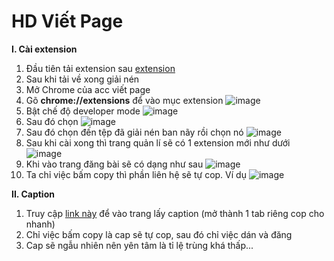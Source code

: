 # HD Viết Page
**I. Cài extension**
1. Đầu tiên tải extension sau
[extension](https://github.com/binTNT/vietPage/raw/main/getNamePage.rar)
2. Sau khi tải về xong giải nén
3. Mở Chrome của acc viết page
4. Gõ **chrome://extensions** để vào mục extension
![image](https://github.com/user-attachments/assets/5459df4c-8638-453e-9bee-126f5520e382)
5. Bật chế độ developer mode
![image](https://github.com/user-attachments/assets/1a206efa-39a6-4418-bc19-acd4462bfa5e)
6. Sau đó chọn
![image](https://github.com/user-attachments/assets/2a65ec5c-0e46-436e-be7d-31d5beb5718d)
7. Sau đó chọn đến tệp đã giải nén ban nãy rồi chọn nó
![image](https://github.com/user-attachments/assets/736808f9-7c9c-49e7-ba38-5b167631c429)
8. Sau khi cài xong thì trang quản lí sẽ có 1 extension mới như dưới
![image](https://github.com/user-attachments/assets/7bd34fd8-6788-4aab-b433-b963c1a59abc)
9. Khi vào trang đăng bài sẽ có dạng như sau
![image](https://github.com/user-attachments/assets/18be42fe-52b6-4aae-b364-5dc5eec4f525)
10. Ta chỉ việc bấm copy thì phần liên hệ sẽ tự cop. Ví dụ
![image](https://github.com/user-attachments/assets/dfe12c60-9d1d-43aa-ae58-6666499309b7)

**II. Caption**
1. Truy cập [link này](https://bintnt.github.io/muaHe/) để vào trang lấy caption (mở thành 1 tab riêng cop cho nhanh)
2. Chỉ việc bấm copy là cap sẽ tự cop, sau đó chỉ việc dán và đăng
3. Cap sẽ ngẫu nhiên nên yên tâm là tỉ lệ trùng khá thấp...
